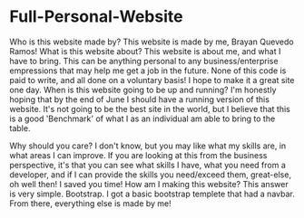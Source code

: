 # Full-Personal-Website
Who is this website made by?
This website is made by me, Brayan Quevedo Ramos!
What is this website about?
This website is about me, and what I have to bring.
This can be anything personal to any business/enterprise empressions that may help me get a job in the future.
None of this code is paid to write, and all done on a voluntary basis!
I hope to make it a great site one day.
When is this website going to be up and running?
I'm honestly hoping that by the end of June I should have a running version of this website.
It's not going to be the best site in the world, but I believe that this is a good 'Benchmark' of what I as an individual am able to bring to the table.

Why should you care?
I don't know, but you may like what my skills are, in what areas I can improve.
If you are looking at this from the business perspective, it's that you can see what skills I have, what you need from a developer, and if I can provide the skills you need/exceed them, great-else, oh well then! I saved you time!
How am I making this website?
This answer is very simple. Bootstrap. I got a basic bootstrap templete that had a navbar.
From there, everything else is made by me!
